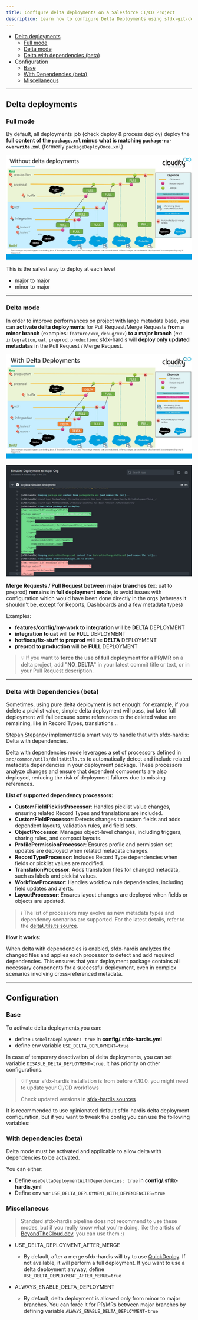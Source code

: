 ```yaml
---
title: Configure delta deployments on a Salesforce CI/CD Project
description: Learn how to configure Delta Deployments using sfdx-git-delta on a sfdx-hardis CI/CD Project
---
```

<!-- markdownlint-disable MD013 -->

- [Delta deployments](#delta-deployments)
  - [Full mode](#full-mode)
  - [Delta mode](#delta-mode)
  - [Delta with dependencies (beta)](#delta-with-dependencies-beta)
- [Configuration](#configuration)
  - [Base](#base)
  - [With Dependencies (beta)](#with-dependencies-beta)
  - [Miscellaneous](#miscellaneous)

___

## Delta deployments

### Full mode

By default, all deployments job (check deploy & process deploy) deploy the **full content of the `package.xml` minus what is matching `package-no-overwrite.xml`** (formerly `packageDeployOnce.xml`)

![](assets/images/ci-cd-schema-delta-off.jpg)

This is the safest way to deploy at each level

- major to major
- minor to major

___

### Delta mode

In order to improve performances on project with large metadata base, you can **activate delta deployments** for Pull Request/Merge Requests **from a minor branch** (examples: `feature/xxx`, `debug/xxx`) **to a major branch** (ex: `integration`, `uat`, `preprod`, `production`: sfdx-hardis will **deploy only updated metadatas** in the Pull Request / Merge Request.

![](assets/images/ci-cd-schema-delta.jpg)

![](assets/images/screenshot-delta-deployment.jpg)

**Merge Requests / Pull Request between major branches** (ex: uat to preprod) **remains in full deployment mode**, to avoid issues with configuration which would have been done directly in the orgs (whereas it shouldn't be, except for Reports, Dashboards and a few metadata types)

Examples:

- **features/config/my-work to integration** will be **DELTA** DEPLOYMENT
- **integration to uat** will be **FULL** DEPLOYMENT
- **hotfixes/fix-stuff to preprod** will be **DELTA** DEPLOYMENT
- **preprod to production** will be **FULL** DEPLOYMENT

> 💡 If you want to **force the use of full deployment for a PR/MR** on a delta project, add "**NO_DELTA**" in your latest commit title or text, or in your Pull Request description.

___

### Delta with Dependencies (beta)

Sometimes, using pure delta deployment is not enough: for example, if you delete a picklist value, simple delta deployment will pass, but later full deployment will fail because some references to the deleted value are remaining, like in Record Types, translations...

[Stepan Stepanov](https://www.linkedin.com/in/stepan-stepanov-79a48734/) implemented a smart way to handle that with sfdx-hardis: Delta with dependencies.

Delta with dependencies mode leverages a set of processors defined in `src/common/utils/deltaUtils.ts` to automatically detect and include related metadata dependencies in your deployment package. These processors analyze changes and ensure that dependent components are also deployed, reducing the risk of deployment failures due to missing references.

**List of supported dependency processors:**

- **CustomFieldPicklistProcessor**: Handles picklist value changes, ensuring related Record Types and translations are included.
- **CustomFieldProcessor**: Detects changes to custom fields and adds dependent layouts, validation rules, and field sets.
- **ObjectProcessor**: Manages object-level changes, including triggers, sharing rules, and compact layouts.
- **ProfilePermissionProcessor**: Ensures profile and permission set updates are deployed when related metadata changes.
- **RecordTypeProcessor**: Includes Record Type dependencies when fields or picklist values are modified.
- **TranslationProcessor**: Adds translation files for changed metadata, such as labels and picklist values.
- **WorkflowProcessor**: Handles workflow rule dependencies, including field updates and alerts.
- **LayoutProcessor**: Ensures layout changes are deployed when fields or objects are updated.

> ℹ️ The list of processors may evolve as new metadata types and dependency scenarios are supported. For the latest details, refer to the [deltaUtils.ts source](https://github.com/hardisgroupcom/sfdx-hardis/blob/main/src/common/utils/deltaUtils.ts).

**How it works:**

When delta with dependencies is enabled, sfdx-hardis analyzes the changed files and applies each processor to detect and add required dependencies. This ensures that your deployment package contains all necessary components for a successful deployment, even in complex scenarios involving cross-referenced metadata.

___

## Configuration

### Base

To activate delta deployments,you can:

- define `useDeltaDeployment: true` in **config/.sfdx-hardis.yml**
- define env variable `USE_DELTA_DEPLOYMENT=true`

In case of temporary deactivation of delta deployments, you can set variable `DISABLE_DELTA_DEPLOYMENT=true`, it has priority on other configurations.

> 💡If your sfdx-hardis installation is from before 4.10.0, you might need to update your CI/CD workflows
>
> Check updated versions in [sfdx-hardis sources](https://github.com/hardisgroupcom/sfdx-hardis/tree/main/defaults/ci)

It is recommended to use opinionated default sfdx-hardis delta deployment configuration, but if you want to tweak the config you can use the following variables:

### With dependencies (beta)

Delta mode must be activated and applicable to allow delta with dependencies to be activated.

You can either:

- Define `useDeltaDeploymentWithDependencies: true` in **config/.sfdx-hardis.yml**
- Define env var `USE_DELTA_DEPLOYMENT_WITH_DEPENDENCIES=true`

### Miscellaneous

> Standard sfdx-hardis pipeline does not recommend to use these modes, but if you really know what you're doing, like the artists of [BeyondTheCloud.dev](https://blog.beyondthecloud.dev/for-developers), you can use them :)

- USE_DELTA_DEPLOYMENT_AFTER_MERGE
  - By default, after a merge sfdx-hardis will try to use [QuickDeploy](salesforce-ci-cd-setup-integrations-home.md#git-providers). If not available, it will perform a full deployment. If you want to use a delta deployment anyway, define `USE_DELTA_DEPLOYMENT_AFTER_MERGE=true`

- ALWAYS_ENABLE_DELTA_DEPLOYMENT
  - By default, delta deployment is allowed only from minor to major branches. You can force it for PR/MRs between major branches by defining variable `ALWAYS_ENABLE_DELTA_DEPLOYMENT=true`

